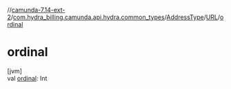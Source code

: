 //[camunda-7.14-ext-2](../../../../index.md)/[com.hydra_billing.camunda.api.hydra.common_types](../../index.md)/[AddressType](../index.md)/[URL](index.md)/[ordinal](ordinal.md)

# ordinal

[jvm]\
val [ordinal](ordinal.md): Int
